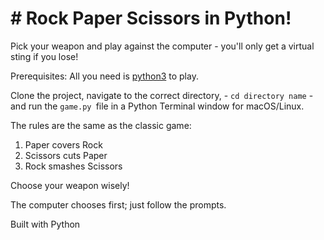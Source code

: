# # Rock Paper Scissors in Python!

Pick your weapon and play against the computer - you'll only get a virtual sting if you lose!

Prerequisites: All you need is [python3](python3) to play.

Clone the project, navigate to the correct directory, - ```cd directory name``` - and run the ```game.py ```file in a Python Terminal window for macOS/Linux.

The rules are the same as the classic game:
1. Paper covers Rock
2. Scissors cuts Paper
3. Rock smashes Scissors

Choose your weapon wisely!

The computer chooses first; just follow the prompts.

Built with Python 
